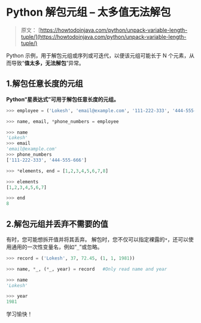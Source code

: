 # Python 解包元组 – 太多值无法解包

> 原文： [https://howtodoinjava.com/python/unpack-variable-length-tuple/](https://howtodoinjava.com/python/unpack-variable-length-tuple/)

Python 示例，用于解包元组或序列或可迭代，以便该元组可能长于 N 个元素，从而导致“**值太多，无法解包**”异常。

## 1.解包任意长度的元组

**Python“星表达式”可用于解包任意长度的元组。**

```py
>>> employee = ('Lokesh', 'email@example.com', '111-222-333', '444-555-666')

>>> name, email, *phone_numbers = employee

>>> name
'Lokesh'
>>> email
'email@example.com'
>>> phone_numbers
['111-222-333', '444-555-666']

```

```py
>>> *elements, end = [1,2,3,4,5,6,7,8]

>>> elements
[1,2,3,4,5,6,7]

>>> end
8

```

## 2.解包元组并丢弃不需要的值

有时，您可能想拆开值并将其丢弃。 解包时，您不仅可以指定裸露的`*`，还可以使用通用的一次性变量名，例如“`_`”或忽略。

```py
>>> record = ('Lokesh', 37, 72.45, (1, 1, 1981))

>>> name, *_, (*_, year) = record	#Only read name and year

>>> name
'Lokesh'

>>> year
1981

```

学习愉快！